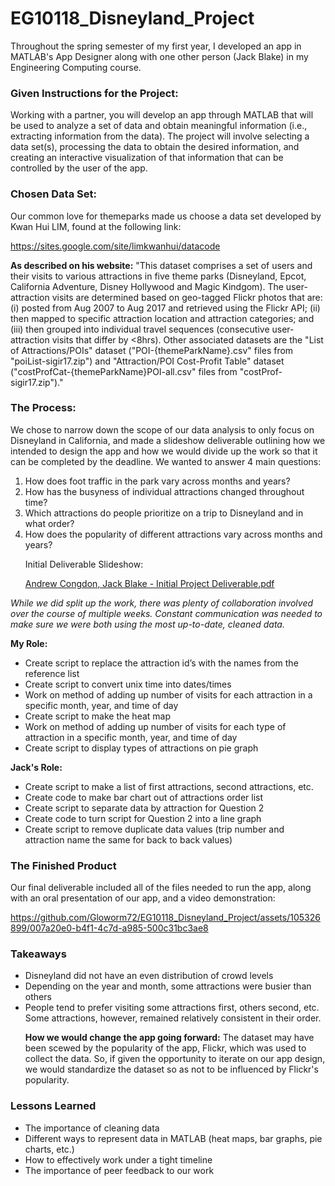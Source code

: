 # EG10118_Disneyland_Project
Throughout the spring semester of my first year, I developed an app in MATLAB's App Designer along with one other person (Jack Blake) in my Engineering Computing course.

### Given Instructions for the Project:
Working with a partner, you will develop an app through MATLAB that will be used to analyze a
set of data and obtain meaningful information (i.e., extracting information from the data). The
project will involve selecting a data set(s), processing the data to obtain the desired
information, and creating an interactive visualization of that information that can be controlled
by the user of the app.

### Chosen Data Set:
Our common love for themeparks made us choose a data set developed by Kwan Hui LIM, found at the following link:<p>
https://sites.google.com/site/limkwanhui/datacode<p>
**As described on his website:** "This dataset comprises a set of users and their visits to various attractions in five theme parks (Disneyland, Epcot, California Adventure, Disney Hollywood and Magic Kindgom). The user-attraction visits are determined based on geo-tagged Flickr photos that are: (i) posted from Aug 2007 to Aug 2017 and retrieved using the Flickr API; (ii) then mapped to specific attraction location and attraction categories; and (iii) then grouped into individual travel sequences (consecutive user-attraction visits that differ by <8hrs). Other associated datasets are the "List of Attractions/POIs" dataset ("POI-{themeParkName}.csv" files from "poiList-sigir17.zip") and "Attraction/POI Cost-Profit Table" dataset ("costProfCat-{themeParkName}POI-all.csv" files from "costProf-sigir17.zip")."
### The Process:
We chose to narrow down the scope of our data analysis to only focus on Disneyland in California, and made a slideshow deliverable outlining how we intended to design the app and how we would divide up the work so that it can be completed by the deadline. We wanted to answer 4 main questions:<p>
1. How does foot traffic in the park vary across months and years?
2. How has the busyness of individual attractions changed throughout time?
3. Which attractions do people prioritize on a trip to Disneyland and in what order?
4. How does the popularity of different attractions vary across months and years?<p>
Initial Deliverable Slideshow:<p>
 [Andrew Congdon, Jack Blake - Initial Project Deliverable.pdf](https://github.com/Gloworm72/EG10118_Disneyland_Project/files/11547786/Andrew.Congdon.Jack.Blake.-.Initial.Project.Deliverable.pdf)

*While we did split up the work, there was plenty of collaboration involved over the course of multiple weeks. Constant communication was needed to make sure we were both using the most up-to-date, cleaned data.*<p>
**My Role:**
* Create script to replace the attraction id’s with the names from the reference list
* Create script to convert unix time into dates/times
* Work on method of adding up number of visits for each attraction in a specific month, year, and time of day
* Create script to make the heat map
* Work on method of adding up number of visits for each type of attraction in a specific month, year, and time of day
* Create script to display types of attractions on pie graph<p>

**Jack's Role:**
* Create script to make a list of first attractions, second attractions, etc.
* Create code to make bar chart out of attractions order list
* Create script to separate data by attraction for Question 2
* Create code to turn script for Question 2 into a line graph
* Create script to remove duplicate data values (trip number and attraction name the same for back to back values)
### The Finished Product
Our final deliverable included all of the files needed to run the app, along with an oral presentation of our app, and a video demonstration:


https://github.com/Gloworm72/EG10118_Disneyland_Project/assets/105326899/007a20e0-b4f1-4c7d-a985-500c31bc3ae8


### Takeaways
* Disneyland did not have an even distribution of crowd levels
* Depending on the year and month, some attractions were busier than others
* People tend to prefer visiting some attractions first, others second, etc. Some attractions, however, remained relatively consistent in their order.<p>
**How we would change the app going forward:**
The dataset may have been scewed by the popularity of the app, Flickr, which was used to collect the data. So, if given the opportunity to iterate on our app design, we would standardize the dataset so as not to be influenced by Flickr's popularity.
### Lessons Learned
* The importance of cleaning data
* Different ways to represent data in MATLAB (heat maps, bar graphs, pie charts, etc.)
* How to effectively work under a tight timeline
* The importance of peer feedback to our work
 
